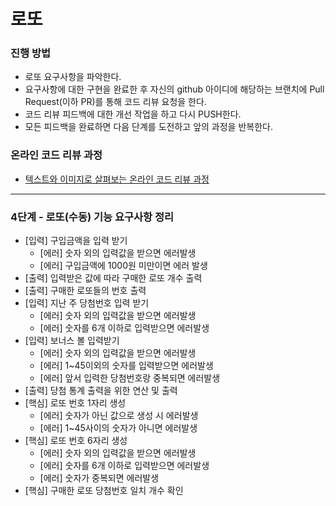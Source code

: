 # 로또
### 진행 방법
* 로또 요구사항을 파악한다.
* 요구사항에 대한 구현을 완료한 후 자신의 github 아이디에 해당하는 브랜치에 Pull Request(이하 PR)를 통해 코드 리뷰 요청을 한다.
* 코드 리뷰 피드백에 대한 개선 작업을 하고 다시 PUSH한다.
* 모든 피드백을 완료하면 다음 단계를 도전하고 앞의 과정을 반복한다.

### 온라인 코드 리뷰 과정
* [텍스트와 이미지로 살펴보는 온라인 코드 리뷰 과정](https://github.com/next-step/nextstep-docs/tree/master/codereview)

---

### 4단계 - 로또(수동) 기능 요구사항 정리
* [입력] 구입금액을 입력 받기
  * [에러] 숫자 외의 입력값을 받으면 에러발생
  * [에러] 구입금액에 1000원 미만이면 에러 발생
* [출력] 입력받은 값에 따라 구매한 로또 개수 출력
* [출력] 구매한 로또들의 번호 출력
* [입력] 지난 주 당첨번호 입력 받기
  * [에러] 숫자 외의 입력값을 받으면 에러발생
  * [에러] 숫자를 6개 이하로 입력받으면 에러발생
* [입력] 보너스 볼 입력받기
  * [에러] 숫자 외의 입력값을 받으면 에러발생
  * [에러] 1~45이외의 숫자를 입력받으면 에러발생
  * [에러] 앞서 입력한 당첨번호랑 중복되면 에러발생
* [출력] 당첨 통계 출력을 위한 연산 및 출력
* [핵심] 로또 번호 1자리 생성
  * [에러] 숫자가 아닌 값으로 생성 시 에러발생
  * [에러] 1~45사이의 숫자가 아니면 에러발생
* [핵심] 로또 번호 6자리 생성
  * [에러] 숫자 외의 입력값을 받으면 에러발생
  * [에러] 숫자를 6개 이하로 입력받으면 에러발생
  * [에러] 숫자가 중복되면 에러발생
* [핵심] 구매한 로또 당첨번호 일치 개수 확인
